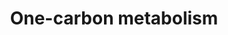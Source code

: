 ---
annotations:
- type: Pathway Ontology
  value: folate mediated one-carbon metabolic pathway
authors:
- MaintBot
- Ddigles
- Egonw
- Mkutmon
- Eweitz
description: 'This one-carbon metabolism pathway is centered around folate. Folate
  has two key carbon-carbon double bonds. Saturating one of them yields dihydrofolate
  (DHF) and adding an additional molecule of hydrogen across the second yields tetrahydrofolate
  (THF). Folates serve as donors of single carbons in any one of three oxidation states:
  5-methyl-THF (CH3THF; reduced), 5,10 methylene-THF (CH2THF; intermediate) and 10-formyl-THF
  (CHOTHF; oxidized). The single carbon donor CH3THF is used to convert homocysteine
  into methionine which can then be used to methylate DNA, the donor CH2THF is used
  (along with a molecule of hydrogen at the site of one of the double bonds) to convert
  dUMP (deoxyuridylate) into dTMP (thymidylate) and the donor CHOTHF is used to set
  up ring closure reactions in de novo purine synthesis. CH3THF is the primary methyl-group
  donor for processes such as DNA methylation reactions. Purines are used both in
  RNA synthesis and in DNA synthesis and dTMP is synthesized srtictly for DNA synthesis,
  be it for DNA repair or DNA replication. The folate pathway is central to any study
  related to DNA methylation, dTMP synthesis or purine synthesis.  Differential methylation
  (e.g. hypermethylation of tumor suppressors) as well as disturbances in nucleotide
  synthesis and repair, are associated with several forms of cancer. There are also
  indications that hypermethylation is involved in the progression of adenomas to
  cancer.'
last-edited: 2021-05-08
organisms:
- Rattus norvegicus
redirect_from:
- /index.php/Pathway:WP1292
- /instance/WP1292
schema-jsonld:
- '@context': https://schema.org/
  '@id': https://wikipathways.github.io/pathways/WP1292.html
  '@type': Dataset
  creator:
    '@type': Organization
    name: WikiPathways
  description: 'This one-carbon metabolism pathway is centered around folate. Folate
    has two key carbon-carbon double bonds. Saturating one of them yields dihydrofolate
    (DHF) and adding an additional molecule of hydrogen across the second yields tetrahydrofolate
    (THF). Folates serve as donors of single carbons in any one of three oxidation
    states: 5-methyl-THF (CH3THF; reduced), 5,10 methylene-THF (CH2THF; intermediate)
    and 10-formyl-THF (CHOTHF; oxidized). The single carbon donor CH3THF is used to
    convert homocysteine into methionine which can then be used to methylate DNA,
    the donor CH2THF is used (along with a molecule of hydrogen at the site of one
    of the double bonds) to convert dUMP (deoxyuridylate) into dTMP (thymidylate)
    and the donor CHOTHF is used to set up ring closure reactions in de novo purine
    synthesis. CH3THF is the primary methyl-group donor for processes such as DNA
    methylation reactions. Purines are used both in RNA synthesis and in DNA synthesis
    and dTMP is synthesized srtictly for DNA synthesis, be it for DNA repair or DNA
    replication. The folate pathway is central to any study related to DNA methylation,
    dTMP synthesis or purine synthesis.  Differential methylation (e.g. hypermethylation
    of tumor suppressors) as well as disturbances in nucleotide synthesis and repair,
    are associated with several forms of cancer. There are also indications that hypermethylation
    is involved in the progression of adenomas to cancer.'
  keywords:
  - Bhmt
  - Dihydrofolate
  - Mthfd1
  - Homocysteine
  - FOLH1
  - 5-Formimino Tetrahydrafolate
  - 5,10-Methylene Tetrahydrofolate
  - Mthfd2
  - Atic
  - Polyglutamate
  - Amt
  - alcohol
  - Mat1a
  - Dhfr
  - Serine
  - Mtr
  - Mthfr
  - Mtrr
  - Deoxyuridine monophosphate
  - Methionine
  - 5-Methyl Tetrahydrofolate
  - Monoglutamate
  - Gart
  - Dnmt3a
  - Tetrahydrofolate
  - 10-Formyl Tetrahydrofolate
  - S-adenosylhomocysteine
  - Shmt2
  - DNA 5-methylcytosine
  - 5,10-Methenyl Tetrahydrofolate
  - Mtfmt
  - S-Adenosylmethionine
  - Tcn2
  - Ahcy
  - Ahcyl2
  - Cobalamin
  - Betaine
  - Deoxythymidine monophosphate
  - Dnmt1
  - Mthfs
  - Mat2b
  - Mthfd1l
  - Ftcd
  - ALDH1L1
  - Glycine
  - vitamin B2
  - Shmt1
  - vitamin B6
  - Tyms
  - Methyl-cobalamin
  - 5-Formyl Tetrahydrafolate
  - Dnmt3b
  license: CC0
  name: One-carbon metabolism
seo: CreativeWork
title: One-carbon metabolism
wpid: WP1292
---